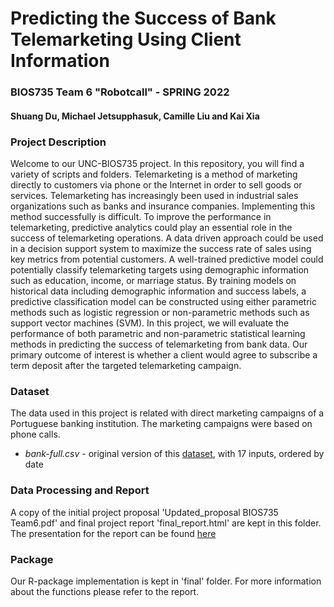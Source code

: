 # Predicting the Success of Bank Telemarketing Using Client Information

### BIOS735 Team 6 "Robotcall" - SPRING 2022
#### Shuang Du, Michael Jetsupphasuk, Camille Liu and Kai Xia

### Project Description
Welcome to our UNC-BIOS735 project. In this repository, you will find a variety of scripts and folders. Telemarketing is a method of marketing directly to customers via phone or the Internet in order to sell goods or services. Telemarketing has increasingly been used in industrial sales organizations such as banks and insurance companies. Implementing this method successfully is difficult. To improve the performance in telemarketing, predictive analytics could play an essential role in the success of telemarketing operations. A data driven approach could be used in a decision support system to maximize the success rate of sales using key metrics from potential customers. A well-trained predictive model could potentially classify telemarketing targets using demographic information such as education, income, or marriage status. By training models on historical data including demographic information and success labels, a predictive classification model can be constructed using either parametric methods such as logistic regression or non-parametric methods such as support vector machines (SVM). In this project, we will evaluate the performance of both parametric and non-parametric statistical learning methods in predicting the success of telemarketing from bank data. Our primary outcome of interest is whether a client would agree to subscribe a term deposit after the targeted telemarketing campaign.

### Dataset
The data used in this project is related with direct marketing campaigns of a Portuguese banking institution. The marketing campaigns were based on phone calls.

* *bank-full.csv* - original version of this [dataset](https://archive.ics.uci.edu/ml/datasets/bank+marketing), with 17 inputs, ordered by date


### Data Processing and Report  

A copy of the initial project proposal 'Updated_proposal BIOS735 Team6.pdf' and final project report 'final_report.html' are kept in this folder. The presentation for the report can be found [here](https://docs.google.com/presentation/d/1EZ85oHhNHWCJr9l-fvAzzVQnlLNpCdSaWfzGy-WKoKk/edit?usp=sharing)

### Package 

Our R-package implementation is kept in 'final' folder. For more information about the functions please refer to the report.


